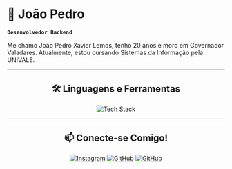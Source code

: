 # 🦇 João Pedro

**`Desenvolvedor Backend`**

Me chamo João Pedro Xavier Lemos, tenho 20 anos e moro em Governador Valadares. Atualmente, estou cursando Sistemas da Informação pela UNIVALE.

---

<h2 align="center">🛠️ Linguagens e Ferramentas</h2>

<p align="center">
  <a href="https://skillicons.dev">
    <img src="https://skillicons.dev/icons?i=html,css,javascript,python,nest,next,nodejs,postgresql,git" alt="Tech Stack"/>
  </a>
</p>

---

<h2 align="center">📫 Conecte-se Comigo!</h2>

<div align = "center">

[![Instagram](https://img.shields.io/badge/Instagram-E4405F?style=for-the-badge&logo=instagram&logoColor=white)](https://www.instagram.com/joaopedroxavierl/)
[![GitHub](https://img.shields.io/badge/GitHub-100000?style=for-the-badge&logo=github&logoColor=white)](https://github.com/Lemoswayne?tab=overview&from=2023-03-01&to=2023-03-07)
[![GitHub](https://img.shields.io/badge/LinkedIn-0077B5?style=for-the-badge&logo=linkedin&logoColor=white)](https://www.linkedin.com/in/joão-pedro-xavier-lemos-3396a427b/)

<div align = "center">
